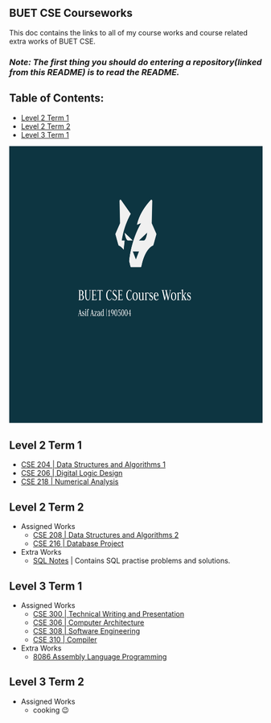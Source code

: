 ## BUET CSE Courseworks
This doc contains the links to all of my course works and course related extra works of BUET CSE.

### *_Note:  The first thing you should do entering a repository(linked from this README) is to read the README._*

## Table of Contents:
 - [Level 2 Term 1](#level-2-term-1)
 - [Level 2 Term 2](#level-2-term-2)
 - [Level 3 Term 1](#level-3-term-1)

<img src="/assets/banner.jpg" height="550px" width="800px">

## Level 2 Term 1
- [CSE 204 | Data Structures and Algorithms 1](https://github.com/BRAINIAC2677/CSE-204-Data-Structures-and-Algorithms-1)
- [CSE 206 | Digital Logic Design](https://github.com/BRAINIAC2677/CSE-206-Digital-Logic-Design)
- [CSE 218 | Numerical Analysis](https://github.com/BRAINIAC2677/CSE-218-Numerical-Analysis)

## Level 2 Term 2
- Assigned Works
    - [CSE 208 | Data Structures and Algorithms 2](https://github.com/BRAINIAC2677/CSE-208-Data-Structures-And-Algorithms-2)
    - [CSE 216 | Database Project](https://github.com/BRAINIAC2677/CSE216-bookworms-backend)
- Extra Works
    - [SQL Notes](https://github.com/BRAINIAC2677/SQL-Notes) | Contains SQL practise problems and solutions.

## Level 3 Term 1
- Assigned Works
    - [CSE 300 | Technical Writing and Presentation](https://github.com/BRAINIAC2677/CSE300-Technical-Writing-and-Presentation)
    - [CSE 306 | Computer Architecture](https://github.com/BRAINIAC2677/CSE-306-Computer-Architecture)
    - [CSE 308 | Software Engineering](https://github.com/BRAINIAC2677/CSE308-Software-Engineering)
    - [CSE 310 | Compiler](https://github.com/BRAINIAC2677/CSE310-Compiler)
- Extra Works
    - [8086 Assembly Language Programming](https://github.com/BRAINIAC2677/8086-Assembly-Language-Programming)

## Level 3 Term 2
- Assigned Works
    - cooking :wink: